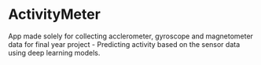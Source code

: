 # ActivityMeter
App made solely for collecting acclerometer, gyroscope and magnetometer data for final year project - Predicting activity based on the sensor data using deep learning models.
